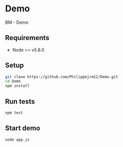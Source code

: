 # Demo
BM - Demo

## Requirements

* Node >= v5.8.0

## Setup

```bash
git clone https://github.com/Philippejrm12/Demo.git
cd Demo
npm install
```

## Run tests

```bash
npm test
```

## Start demo

```bash
node app.js
```

